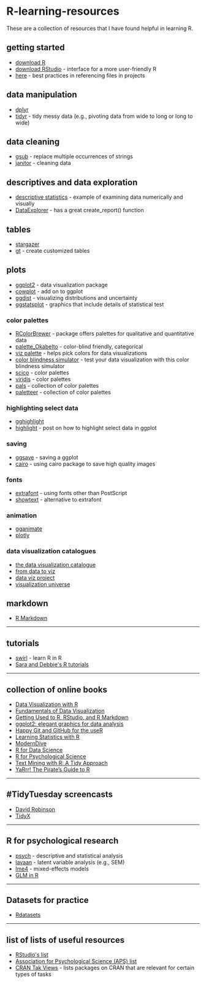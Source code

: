 # R-learning-resources
These are a collection of resources that I have found helpful in learning R.

## getting started
* [download R](https://www.r-project.org/)
* [download RStudio](https://rstudio.com/products/rstudio/download/) - interface for a more user-friendly R
* [here](https://malco.io/2018/11/05/why-should-i-use-the-here-package-when-i-m-already-using-projects/) - best practices in referencing files in projects

## data manipulation
* [dplyr](https://dplyr.tidyverse.org/)
* [tidyr](https://tidyr.tidyverse.org/) - tidy messy data (e.g., pivoting data from wide to long or long to wide)

## data cleaning
* [gsub](http://www.endmemo.com/r/gsub.php) - replace multiple occurrences of strings
* [janitor](https://garthtarr.github.io/meatR/janitor.html) - cleaning data

## descriptives and data exploration
* [descriptive statistics](https://rpsystats.com/datasets.html#descriptive-statistics) - example of examining data numerically and visually
* [DataExplorer](https://boxuancui.github.io/DataExplorer/) - has a great create_report() function

## tables
* [stargazer](https://www.jakeruss.com/cheatsheets/stargazer/)
* [gt](https://gt.rstudio.com/) - create customized tables

## plots
* [ggplot2](https://ggplot2.tidyverse.org/) - data visualization package
* [cowplot](https://cran.r-project.org/web/packages/cowplot/vignettes/introduction.html) - add on to ggplot
* [ggdist](https://mjskay.github.io/ggdist/reference/index.html#section-package-overview) - visualizing distributions and uncertainty
* [ggstatsplot](https://indrajeetpatil.github.io/ggstatsplot/) - graphics that include details of statistical test

### color palettes
* [RColorBrewer](https://www.datanovia.com/en/blog/the-a-z-of-rcolorbrewer-palette/) - package offers palettes for qualitative and quantitative data
* [palette_OkabeIto](https://rdrr.io/github/clauswilke/colorblindr/man/scale_OkabeIto.html) - color-blind friendly, categorical
* [viz palette](https://projects.susielu.com/viz-palette) - helps pick colors for data visualizations
* [color blindness simulator](https://www.color-blindness.com/coblis-color-blindness-simulator/) - test your data visualization with this color blindness simulator
* [scico](https://github.com/thomasp85/scico) - color palettes
* [viridis](https://cran.r-project.org/web/packages/viridis/vignettes/intro-to-viridis.html) - color palettes
* [pals](https://kwstat.github.io/pals/) - collection of color palettes
* [paletteer](https://github.com/EmilHvitfeldt/paletteer) - collection of color palettes

### highlighting select data
* [gghighlight](https://cran.r-project.org/web/packages/gghighlight/vignettes/gghighlight.html)
* [highlight](https://cmdlinetips.com/2019/05/how-to-highlight-select-data-points-with-ggplot2-in-r/) - post on how to highlight select data in ggplot

### saving
* [ggsave](http://www.sthda.com/english/wiki/ggsave-save-a-ggplot-r-software-and-data-visualization) - saving a ggplot
* [cairo](https://aebou.rbind.io/posts/2020/11/how-to-export-high-quality-images-in-r/) - using cairo package to save high quality images

### fonts
* [extrafont](https://cran.r-project.org/web/packages/extrafont/README.html) - using fonts other than PostScript
* [showtext](https://cran.rstudio.com/web/packages/showtext/vignettes/introduction.html) - alternative to extrafont

### animation
* [gganimate](https://gganimate.com/articles/gganimate.html)
* [plotly](https://plotly.com/r/getting-started/)

### data visualization catalogues
* [the data visualization catalogue](https://datavizcatalogue.com/)
* [from data to viz](https://www.data-to-viz.com/)
* [data viz project](https://datavizproject.com/)
* [visualization universe](http://visualizationuniverse.com/charts/)

## markdown
* [R Markdown](https://rmarkdown.rstudio.com/index.html)

****

## tutorials
* [swirl](https://swirlstats.com/students.html) - learn R in R
* [Sara and Debbie's R tutorials](https://debyeeneuro.com/r-tutorials/)

***

## collection of online books
* [Data Visualization with R](https://rkabacoff.github.io/datavis/)
* [Fundamentals of Data Visualization](https://clauswilke.com/dataviz/)
* [Getting Used to R, RStudio, and R Markdown](https://rbasics.netlify.app/index.html)
* [ggplot2: elegant graphics for data analysis](https://ggplot2-book.org/index.html)
* [Happy Git and GitHub for the useR](https://happygitwithr.com/)
* [Learning Statistics with R](https://learningstatisticswithr.com/)
* [ModernDive](https://moderndive.com/)
* [R for Data Science](https://r4ds.had.co.nz/)
* [R for Psychological Science](https://psyr.djnavarro.net/)
* [Text Mining with R: A Tidy Approach](https://www.tidytextmining.com/tidytext.html)
* [YaRrr! The Pirate’s Guide to R](https://ndphillips.github.io/piratesguide.html)

***

## #TidyTuesday screencasts
* [David Robinson](https://www.youtube.com/user/safe4democracy/videos)
* [TidyX](https://www.youtube.com/c/TidyX_screencast/videos)

***

## R for psychological research
* [psych](http://personality-project.org/r/psych/) - descriptive and statistical analysis
* [lavaan](https://lavaan.ugent.be/start.html) - latent variable analysis (e.g., SEM)
* [lme4](https://github.com/lme4/lme4/) - mixed-effects models
* [GLM in R](https://rpsystats.com/)

***

## Datasets for practice
* [Rdatasets](https://vincentarelbundock.github.io/Rdatasets/articles/data.html)


***

## list of lists of useful resources
* [RStudio's list](https://support.rstudio.com/hc/en-us/articles/201057987-Quick-list-of-useful-R-packages)
* [Association for Psychological Science (APS) list](https://www.psychologicalscience.org/observer/learning-to-work-with-r)
* [CRAN Tak Views](https://cran.r-project.org/web/views/) - lists packages on CRAN that are relevant for certain types of tasks


